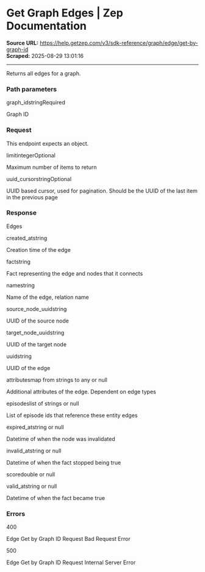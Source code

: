 # Get Graph Edges | Zep Documentation

**Source URL:** https://help.getzep.com/v3/sdk-reference/graph/edge/get-by-graph-id  
**Scraped:** 2025-08-29 13:01:16

---

Returns all edges for a graph.

### Path parameters

graph_idstringRequired

Graph ID

### Request

This endpoint expects an object.

limitintegerOptional

Maximum number of items to return

uuid_cursorstringOptional

UUID based cursor, used for pagination. Should be the UUID of the last item in the previous page

### Response

Edges

created_atstring

Creation time of the edge

factstring

Fact representing the edge and nodes that it connects

namestring

Name of the edge, relation name

source_node_uuidstring

UUID of the source node

target_node_uuidstring

UUID of the target node

uuidstring

UUID of the edge

attributesmap from strings to any or null

Additional attributes of the edge. Dependent on edge types

episodeslist of strings or null

List of episode ids that reference these entity edges

expired_atstring or null

Datetime of when the node was invalidated

invalid_atstring or null

Datetime of when the fact stopped being true

scoredouble or null

valid_atstring or null

Datetime of when the fact became true

### Errors

400

Edge Get by Graph ID Request Bad Request Error

500

Edge Get by Graph ID Request Internal Server Error
